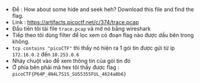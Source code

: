 - Đề : How about some hide and seek heh? Download this file and find the flag.
- Link : https://artifacts.picoctf.net/c/374/trace.pcap
- Đầu tiên tôi tải file `trace.pcap` và mở nó bằng wireshark 
- Tiếp theo tôi dùng filter để lọc xem có đoạn flag nào được dấu bên trong không.
- `tcp contains "picoCTF"` thì thấy nó hiện ra 1 gói tin được gửi từ ip `172.16.0.2` đến `10.253.0.6` 
- Nháy chuột vào để xem thông tin của gói tin đó 
- Ở phía bên phải mã hex tôi thấy được flag : `picoCTF{P64P_4N4L7S1S_SU55355FUL_4624a8b6}`